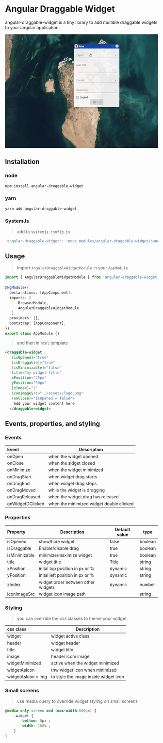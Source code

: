 # Angular Draggable Widget

angular-draggable-widget is a tiny library to add multible draggable widgets to your angular application.

![alt text](src/assets/sample.gif "Draggable Widget")

## Installation

### node

```console
npm install angular-draggable-widget
```

### yarn

```console
yarn add angular-draggable-widget
```

### SystemJs

>add to `systemjs.config.js`

``` js
'angular-draggable-widget': 'node_modules/angular-draggable-widget/bundles/angular-draggable-widget.umd.min.js',
```

## Usage

>Import `AngularDraggableWidgetModule` in your `AppModule`

``` ts
import { AngularDraggableWidgetModule } from 'angular-draggable-widget';

@NgModule({
  declarations: [AppComponent],
  imports: [
      BrowserModule,
      AngularDraggableWidgetModule
   ],
  providers: [],
  bootstrap: [AppComponent],
})
export class AppModule {}
```

>and then in `html` template

```html
<draggable-widget
   [isOpened]="true"
   [isDraggable]="true"
   [isMinimizable]="false"
   title="my widget title"
   xPosition="25px"
   yPosition="50px"
   [zIndex]="2"
   iconImageSrc="../assets/logo.png"
   (onClose)="isOpened = false">
    Add your widget content here
  </draggable-widget>
```

## Events, properties, and styling

### Events

| Event            | Description                              |
|:-----------------|------------------------------------------|
| onOpen           | when the widget opened                   |
| onClose          | when the sidget closed                   |
| onMinimize       | when the widget minimized                |
| onDragStart      | when widget drag starts                  |
| onDragEnd        | when widget drag stops                   |
| onDragMoved      | while the widget is dragging             |
| onDragReleased   | when the widget drag has released        |
| onWidgetDClicked | when the minimized widget double clicked |

### Properties

| Property      | Description                        | Default value | type    |
|:--------------|------------------------------------|---------------|---------|
| isOpened      | show/hide widget                   | false         | boolean |
| isDraggable   | Enable/disable drag                | true          | boolean |
| isMinimizable | minimize/maximize widget           | true          | boolean |
| title         | widget title                       | Title         | string  |
| xPosition     | inital top position in px or %     | dynamic       | string  |
| yPosition     | inital left position in px or %    | dynamic       | string  |
| zIndex        | widget order between other widgets | dynamic       | number  |
| iconImageSrc  | widget icon image path             |               | string  |

### Styling

> you can override the css classes to theme your widget.

| css class          | Description                           |
|:-------------------|---------------------------------------|
| widget             | widget active class                   |
| header             | widget header                         |
| title              | widget title                          |
| image              | header icom image                     |
| widgetMinimized    | active when the widget minimized      |
| widgetAsIcon       | thw widget icon when minimized        |
| widgetAsIcon > img | to style the image inside widget icon |

### Small screens

> use media query to override widget styling on small screens

```css
@media only screen and (max-width:600px) {
    .widget {
        bottom: 0px ;
        width: 100% ;
    }
}
```
